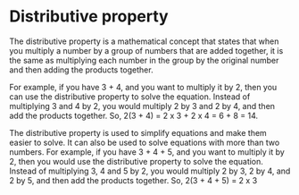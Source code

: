 # Distributive property

The distributive property is a mathematical concept that states that when you multiply a number by a group of numbers that are added together, it is the same as multiplying each number in the group by the original number and then adding the products together. 

For example, if you have 3 + 4, and you want to multiply it by 2, then you can use the distributive property to solve the equation. Instead of multiplying 3 and 4 by 2, you would multiply 2 by 3 and 2 by 4, and then add the products together. So, 2(3 + 4) = 2 x 3 + 2 x 4 = 6 + 8 = 14. 

The distributive property is used to simplify equations and make them easier to solve. It can also be used to solve equations with more than two numbers. For example, if you have 3 + 4 + 5, and you want to multiply it by 2, then you would use the distributive property to solve the equation. Instead of multiplying 3, 4 and 5 by 2, you would multiply 2 by 3, 2 by 4, and 2 by 5, and then add the products together. So, 2(3 + 4 + 5) = 2 x 3
